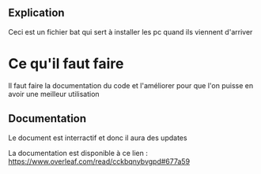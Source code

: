 ## Explication

Ceci est un fichier bat qui sert à installer les pc quand ils viennent d'arriver

# Ce qu'il faut faire

Il faut faire la documentation du code et l'améliorer pour que l'on puisse en avoir une meilleur utilisation

## Documentation

Le document est interractif et donc il aura des updates

La documentation est disponible à ce lien : https://www.overleaf.com/read/cckbqnybvgpd#677a59
